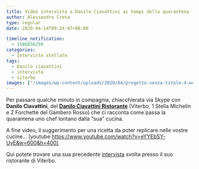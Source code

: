 ```yaml
---
title: Video intervista a Danilo Ciavattini ai tempi della quarantena
author: Alessandro Creta
type: regular
date: 2020-04-14T09:24:07+00:00

timeline_notification:
  - 1586856250
categories:
  - Interviste stellate
tags:
  - Danilo ciavattini
  - intervista
  - viterbo
images: ["/images/wp-content/uploads/2020/04/progetto-senza-titolo-4.webp"]
---
```

Per passare qualche minuto in compagnia, chiacchierata via Skype con **Danilo Ciavattini**, del&nbsp;**[Danilo Ciavattini Ristorante][1]** (Viterbo, 1 Stella Michelin e 2 Forchette del Gambero Rosso) che ci racconta come passa la quarantena uno chef lontano dalla &#8220;sua&#8221; cucina.&nbsp;

A fine video, il suggerimento per una ricetta da poter replicare nelle vostre cucine&#8230; [youtube https://www.youtube.com/watch?v=eYYEbSY-UyE&w=600&h=400] 

Qui potete trovare una sua precedente <a href="https://aleepepe.com/2019/10/25/danilo-ciavattini-la-tuscia-e-servita/" target="_blank" rel="noreferrer noopener">intervista</a> svolta presso il suo ristorante di Viterbo.

 [1]: https://www.facebook.com/danilociavattiniristorante/
